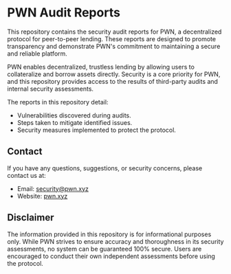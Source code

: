 # PWN Audit Reports
This repository contains the security audit reports for PWN, a decentralized protocol for peer-to-peer lending. These reports are designed to promote transparency and demonstrate PWN's commitment to maintaining a secure and reliable platform.

PWN enables decentralized, trustless lending by allowing users to collateralize and borrow assets directly. Security is a core priority for PWN, and this repository provides access to the results of third-party audits and internal security assessments.

The reports in this repository detail:
- Vulnerabilities discovered during audits.
- Steps taken to mitigate identified issues.
- Security measures implemented to protect the protocol.

## Contact
If you have any questions, suggestions, or security concerns, please contact us at:
- Email: security@pwn.xyz
- Website: [pwn.xyz](https://pwn.xyz)

## Disclaimer
The information provided in this repository is for informational purposes only. While PWN strives to ensure accuracy and thoroughness in its security assessments, no system can be guaranteed 100% secure. Users are encouraged to conduct their own independent assessments before using the protocol.
